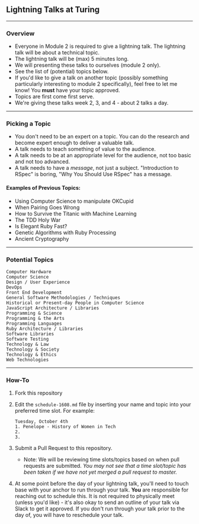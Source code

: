## Lightning Talks at Turing 

---

### Overview
* Everyone in Module 2 is required to give a lightning talk. The lightning talk will be about a technical topic.
* The lightning talk will be (max) 5 minutes long.
* We will presenting these talks to ourselves (module 2 only).
* See the list of (potential) topics below.
* If you'd like to give a talk on another topic (possibly something particularly interesting to module 2 specifically), feel free to let me know! You **must** have your topic approved.
* Topics are first come first serve.
* We're giving these talks week 2, 3, and 4 - about 2 talks a day.

---

### Picking a Topic

* You don't need to be an expert on a topic. You can do the research and become expert enough to deliver a valuable talk.
* A talk needs to teach something of value to the audience.
* A talk needs to be at an appropriate level for the audience, not too basic and not too advanced.
* A talk needs to have a *message*, not just a subject. "Introduction to RSpec" is boring, "Why You Should Use RSpec" has a message.

#### Examples of Previous Topics: 

* Using Computer Science to manipulate OKCupid
* When Pairing Goes Wrong
* How to Survive the Titanic with Machine Learning
* The TDD Holy War
* Is Elegant Ruby Fast?
* Genetic Algorithms with Ruby Processing
* Ancient Cryptography

---

### Potential Topics
	Computer Hardware
	Computer Science
	Design / User Experience
	DevOps
	Front End Development
	General Software Methodologies / Techniques
	Historical or Present-day People in Computer Science
	JavaScript Architecture / Libraries
	Programming & Science
	Programming & the Arts
	Programming Languages
	Ruby Architecture / Libraries
	Software Libraries
	Software Testing
	Technology & Law
	Technology & Society
	Technology & Ethics
	Web Technologies

---

### How-To

1. Fork this repository
2. Edit the `schedule-1608.md` file by inserting your name and topic into your preferred time slot. For example:

	```
	Tuesday, October 4th
	1. Penelope - History of Women in Tech
	2.
	3. 
	```

3. Submit a Pull Request to this repository.

	* Note: We will be reviewing time slots/topics based on when pull requests are submitted. *You may not see that a time slot/topic has been taken if we have not yet merged a pull request to master.*

4. At some point before the day of your lightning talk, you'll need to touch base with your anchor to run through your talk. **You** are responsible for reaching out to schedule this. It is not required to physically meet (unless you'd like) - it's also okay to send an outline of your talk via Slack to get it approved. If you don't run through your talk prior to the day of, you will have to reschedule your talk.
 
